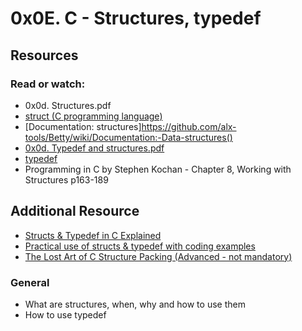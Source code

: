 #  0x0E. C - Structures, typedef

## Resources
### Read or watch:

* 0x0d. Structures.pdf
* [struct (C programming language)](https://en.wikipedia.org/wiki/Struct_(C_programming_language))
* [Documentation: structures]https://github.com/alx-tools/Betty/wiki/Documentation:-Data-structures()
* [0x0d. Typedef and structures.pdf]()
* [typedef](https://publications.gbdirect.co.uk//c_book/chapter8/typedef.html)
* Programming in C by Stephen Kochan - Chapter 8, Working with Structures p163-189

## Additional Resource
* [Structs & Typedef in C Explained](https://www.youtube.com/watch?v=V13CbI74WQc)
* [Practical use of structs & typedef with coding examples](https://www.youtube.com/watch?feature=shared&v=0IVfazuTHU8)
* [The Lost Art of C Structure Packing (Advanced - not mandatory)](http://www.catb.org/esr/structure-packing/)


### General
* What are structures, when, why and how to use them
* How to use typedef
